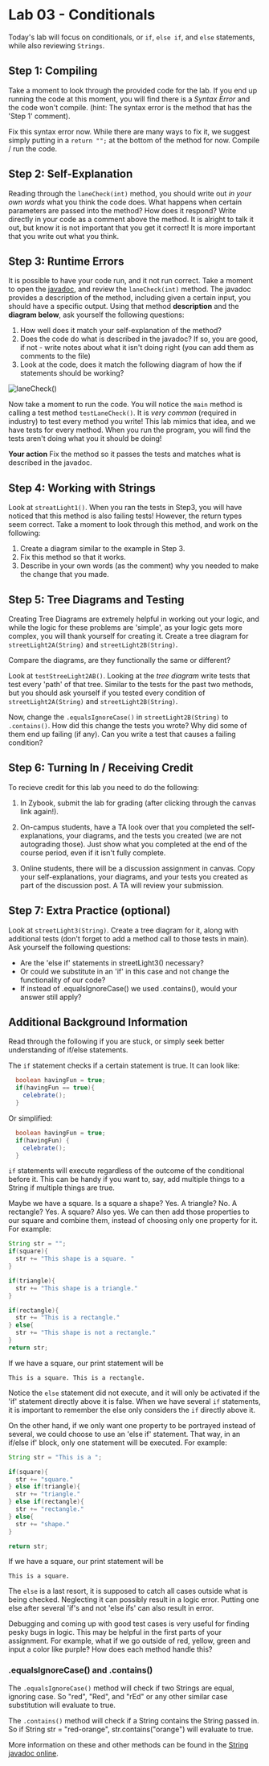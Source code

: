 # Lab 03 - Conditionals

Today's lab will focus on conditionals, or `if`, `else if`, and `else` statements, while also reviewing `Strings`.

## Step 1: Compiling 
Take a moment to look through the provided code for the lab. If you end up running the code at this moment, you will find there is a *Syntax Error* and the code won't compile. (hint: The syntax error is the method that has the 'Step 1' comment).

Fix this syntax error now. While there are many ways to fix it, we suggest simply putting in a `return "";` at the bottom of the method for now. Compile / run the code. 

## Step 2: Self-Explanation
Reading through the `laneCheck(int)` method, you should write out *in your own words* what you think the code does. What happens when certain parameters are passed into the method? How does it respond? Write directly in your code as a comment above the method. It is alright to talk it out, but know it is not important that you get it correct! It is more important that you write out what you think. 

## Step 3: Runtime Errors
It is possible to have your code run, and it not run correct. Take a moment to open the [javadoc](http://www.cs.colostate.edu/~cs163/javadoc/lab03/ConditionalsLab.html), and review the `laneCheck(int)` method. The javadoc provides a description of the method, including given a certain input, you should have a specific output. Using that method **description** and the **diagram below**, ask yourself the following questions:

1. How well does it match your self-explanation of the method?
2. Does the code do what is described in the javadoc? If so, you are good, if not - write notes about what it isn't doing right (you can add them as comments to the file)
3. Look at the code, does it match the following diagram of how the if statements should be working?

![laneCheck()](https://user-images.githubusercontent.com/77072076/147795308-5d5c2089-d6c0-4bf5-b0ba-fc988f711caa.png)

Now take a moment to run the code. You will notice the `main` method is calling a test method `testLaneCheck()`. It is *very common* (required in industry) to test every method you write! This lab mimics that idea, and we have tests for every method. When you run the program, you will find the tests aren't doing what you it should be doing!

**Your action** Fix the method so it passes the tests and matches what is described in the javadoc. 

## Step 4: Working with Strings
Look at `streatLight1()`. When you ran the tests in Step3, you will have noticed that this method is also failing tests! However, the return types seem correct. Take a moment to look through this method, and work on the following:

1. Create a diagram similar to the example in Step 3. 
2. Fix this method so that it works. 
3. Describe in your own words (as the comment) why you needed to make the change that you made. 


## Step 5: Tree Diagrams and Testing
Creating Tree Diagrams are extremely helpful in working out your logic, and while the logic for these problems are 'simple', as your logic gets more complex, you will thank yourself for creating it. Create a tree diagram for `streetLight2A(String)` and `streetLight2B(String)`.

Compare the diagrams, are they functionally the same or different? 

Look at `testStreeLight2AB()`. Looking at the *tree diagram* write tests that test every 'path' of that tree. Similar to the tests for the past two methods, but you should ask yourself if you tested every condition of `streetLight2A(String)` and `streetLight2B(String)`.

Now, change the `.equalsIgnoreCase()` in `streetLight2B(String)` to `.contains()`. How did this change the tests you wrote? Why did some of them end up failing (if any). Can you write a test that causes a failing condition?


## Step 6: Turning In / Receiving Credit

To recieve credit for this lab you need to do the following:
1. In Zybook, submit the lab for grading (after clicking through the canvas link again!).

2. On-campus students, have a TA look over that you completed the self-explanations, your diagrams, and the tests you created (we are not autograding those). Just show what you completed at the end of the course period, even if it isn't fully complete.

3. Online students, there will be a discussion assignment in canvas. Copy your self-explanations, your diagrams, and your tests you created as part of the discussion post. A TA will review your submission. 


## Step 7: Extra Practice (optional) 
Look at `streetLight3(String)`. Create a tree diagram for it, along with additional tests (don't forget to add a method call to those tests in main). Ask yourself the following questions:

* Are the 'else if' statements in streetLight3() necessary? 
* Or could we substitute in an 'if' in this case and not change the functionality of our code?
* If instead of .equalsIgnoreCase() we used .contains(), would your answer still apply?


## Additional Background Information
Read through the following if you are stuck, or simply seek better understanding of if/else statements. 


The `if` statement checks if a certain statement is true. It can look like:

```java
  boolean havingFun = true;
  if(havingFun == true){
    celebrate(); 
  }
```

Or simplified:

```java
  boolean havingFun = true; 
  if(havingFun) {
    celebrate();
  }
```

`if` statements will execute regardless of the outcome of the conditional before it. This can be handy if you want to, say, add multiple things to a String if multiple things are true. 

Maybe we have a square. Is a square a shape? Yes. A triangle? No. A rectangle? Yes. A square? Also yes. We can then add those properties to our square
and combine them, instead of choosing only one property for it. For example:

```java
String str = "";
if(square){
  str += "This shape is a square. "
}

if(triangle){
  str += "This shape is a triangle."
}

if(rectangle){
  str += "This is a rectangle."
} else{
  str += "This shape is not a rectangle."
}
return str;
```

If we have a square, our print statement will be 

```This is a square. This is a rectangle.```

Notice the `else` statement did not execute, and it will only be activated if the 'if' statement directly above it is false. When we have several `if` statements, it is important to remember the else only considers the `if` directly above it. 

On the other hand, if we only want one property to be portrayed instead of several, we could choose to use an 'else if' statement. That way, in an if/else if' block, only one statement will be executed. For example:

```java
String str = "This is a ";

if(square){
  str += "square."
} else if(triangle){
  str += "triangle."
} else if(rectangle){
  str += "rectangle."
} else{
  str += "shape."
}

return str;
```

If we have a square, our print statement will be 

```This is a square.```

The `else` is a last resort, it is supposed to catch all cases outside
what is being checked. Neglecting it can possibly result in a logic error. Putting one else after several 'if's and not 'else ifs' can also result in error.

Debugging and coming up with good test cases is very useful for finding
pesky bugs in logic. This may be helpful in the first parts of your assignment.
For example, what if we go outside of red, yellow, green and input a color like purple? How does each method handle this?

### .equalsIgnoreCase() and .contains()

The `.equalsIgnoreCase()` method will check if two Strings are equal, ignoring case. So "red", "Red", and "rEd" or any other similar case substitution will evaluate to true.

The `.contains()` method will check if a String contains the String passed in.
So if String str = "red-orange", str.contains("orange") will evaluate to true.

More information on these and other methods can be found in the [String javadoc online](https://docs.oracle.com/en/java/javase/17/docs/api/java.base/java/lang/String.html).

